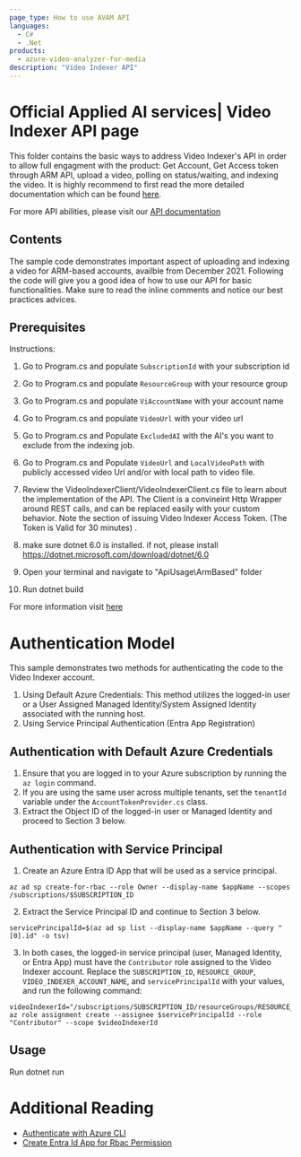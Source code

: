```yaml
---
page_type: How to use AVAM API
languages:
  - C#
  - .Net
products:
  - azure-video-analyzer-for-media
description: "Video Indexer API"
---
```


# Official Applied AI services| Video Indexer API page

<!--
Guidelines on README format: https://review.docs.microsoft.com/help/onboard/admin/samples/concepts/readme-template?branch=master

Guidance on onboarding samples to docs.microsoft.com/samples: https://review.docs.microsoft.com/help/onboard/admin/samples/process/onboarding?branch=master

Taxonomies for products and languages: https://review.docs.microsoft.com/new-hope/information-architecture/metadata/taxonomies?branch=master
-->

This folder contains the basic ways to address Video Indexer's API in order to allow full engagment with the product: Get Account, Get Access token through ARM API, upload a video, polling on status/waiting, and indexing the video.
It is highly recommend to first read the more detailed documentation which can be found [here](https://aka.ms/avam-arm-docs).

For more API abilities, please visit our [API documentation](https://api-portal.videoindexer.ai/)

## Contents

The sample code demonstrates important aspect of uploading and indexing a video for ARM-based accounts, availble from December 2021.
Following the code will give you a good idea of how to use our API for basic functionalities.
Make sure to read the inline comments and notice our best practices advices.

## Prerequisites

Instructions:

1. Go to Program.cs and populate `SubscriptionId` with your subscription id
2. Go to Program.cs and populate `ResourceGroup` with your resource group
3. Go to Program.cs and populate `ViAccountName` with your account name
4. Go to Program.cs and populate `VideoUrl` with your video url
5. Go to Program.cs and Populate `ExcludedAI` with the AI's you want to exclude from the indexing job.
6. Go to Program.cs and Populate `VideoUrl` and `LocalVideoPath` with publicly accessed video Url and/or with local path to video file.
7. Review the VideoIndexerClient/VideoIndexerClient.cs file to learn about the implementation of the API. The Client is a convineint Http Wrapper 
around REST calls, and can be replaced easily with your custom behavior.  Note the section of issuing Video Indexer Access Token.
(The Token is Valid for 30 minutes) .

8. make sure dotnet 6.0 is installed. if not, please install https://dotnet.microsoft.com/download/dotnet/6.0
9. Open your terminal and navigate to "ApiUsage\ArmBased" folder
10. Run dotnet build

For more information visit [here](https://docs.microsoft.com/en-us/azure/media-services/video-indexer/video-indexer-use-apis)

<!--
Outline the required components and tools that a user might need to have on their machine in order to run the sample. This can be anything from frameworks, SDKs, OS versions or IDE releases.
-->

# Authentication Model

This sample demonstrates two methods for authenticating the code to the Video Indexer account.

1. Using Default Azure Credentials: This method utilizes the logged-in user or a User Assigned Managed Identity/System Assigned Identity associated with the running host.
2. Using Service Principal Authentication (Entra App Registration)

## Authentication with Default Azure Credentials

1. Ensure that you are logged in to your Azure subscription by running the `az login` command.
2. If you are using the same user across multiple tenants, set the `tenantId` variable under the `AccountTokenProvider.cs` class.
3. Extract the Object ID of the logged-in user or Managed Identity and proceed to Section 3 below.

## Authentication with Service Principal

1. Create an Azure Entra ID App that will be used as a service principal.

```
az ad sp create-for-rbac --role Owner --display-name $appName --scopes /subscriptions/$SUBSCRIPTION_ID
```

2. Extract the Service Principal ID and continue to Section 3 below.

```
servicePrincipalId=$(az ad sp list --display-name $appName --query "[0].id" -o tsv)
```

3. In both cases, the logged-in service principal (user, Managed Identity, or Entra App) must have the `Contributor` role assigned to the Video Indexer account. Replace the `SUBSCRIPTION_ID`, `RESOURCE_GROUP`, `VIDEO_INDEXER_ACCOUNT_NAME`, and `servicePrincipalId` with your values, and run the following command:

```
videoIndexerId="/subscriptions/SUBSCRIPTION_ID/resourceGroups/RESOURCE_GROUP/providers/Microsoft.VideoIndexer/accounts/VIDEO_INDEXER_ACCOUNT_NAME"
az role assignment create --assignee $servicePrincipalId --role "Contributor" --scope $videoIndexerId
```


## Usage

Run dotnet run

# Additional Reading
- [Authenticate with Azure CLI](https://learn.microsoft.com/en-us/cli/azure/authenticate-azure-cli)
- [Create Entra Id App for Rbac Permission](https://learn.microsoft.com/en-us/entra/identity-platform/howto-create-service-principal-portal)



